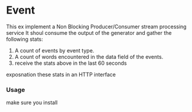 # Event

This ex implement a Non Blocking Producer/Consumer stream processing service It shoul consume the output of the generator and gather the following stats:
1. A count of events by event type.
2. A count of words encountered in the data field of the events.
3. receive the stats above in the last 60 seconds

exposnation these stats in an HTTP interface

### Usage
make sure you install 
